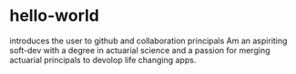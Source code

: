 # hello-world
introduces the user to github and collaboration principals
Am an aspiriting soft-dev with a degree in actuarial science and a passion for merging actuarial principals to devolop life changing apps.

